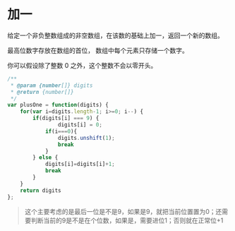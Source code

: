 # 加一
给定一个非负整数组成的非空数组，在该数的基础上加一，返回一个新的数组。

最高位数字存放在数组的首位， 数组中每个元素只存储一个数字。

你可以假设除了整数 0 之外，这个整数不会以零开头。
```javascript
/**
 * @param {number[]} digits
 * @return {number[]}
 */
var plusOne = function(digits) {
    for(var i=digits.length-1; i>=0; i--) {
        if(digits[i] === 9) {
                digits[i] = 0;
            if(i===0){
                digits.unshift(1);
                break
            }
        } else {
            digits[i]=digits[i]+1;
            break
        }
    }
    return digits
};
```
> 这个主要考虑的是最后一位是不是9，如果是9，就把当前位置置为0；还需要判断当前的9是不是在个位数，如果是，需要进位1；否则就在正常位+1
